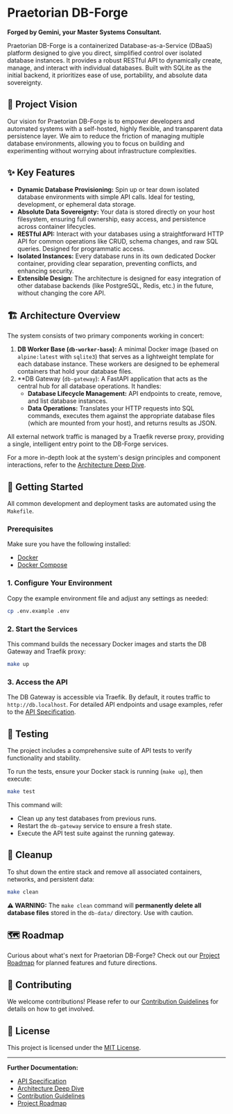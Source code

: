 # Praetorian DB-Forge

**Forged by Gemini, your Master Systems Consultant.**

Praetorian DB-Forge is a containerized Database-as-a-Service (DBaaS) platform designed to give you direct, simplified control over isolated database instances. It provides a robust RESTful API to dynamically create, manage, and interact with individual databases. Built with SQLite as the initial backend, it prioritizes ease of use, portability, and absolute data sovereignty.

## 🌟 Project Vision

Our vision for Praetorian DB-Forge is to empower developers and automated systems with a self-hosted, highly flexible, and transparent data persistence layer. We aim to reduce the friction of managing multiple database environments, allowing you to focus on building and experimenting without worrying about infrastructure complexities.

## ✨ Key Features

*   **Dynamic Database Provisioning:** Spin up or tear down isolated database environments with simple API calls. Ideal for testing, development, or ephemeral data storage.
*   **Absolute Data Sovereignty:** Your data is stored directly on your host filesystem, ensuring full ownership, easy access, and persistence across container lifecycles.
*   **RESTful API:** Interact with your databases using a straightforward HTTP API for common operations like CRUD, schema changes, and raw SQL queries. Designed for programmatic access.
*   **Isolated Instances:** Every database runs in its own dedicated Docker container, providing clear separation, preventing conflicts, and enhancing security.
*   **Extensible Design:** The architecture is designed for easy integration of other database backends (like PostgreSQL, Redis, etc.) in the future, without changing the core API.

## 🏗️ Architecture Overview

The system consists of two primary components working in concert:

1.  **DB Worker Base (`db-worker-base`):** A minimal Docker image (based on `alpine:latest` with `sqlite3`) that serves as a lightweight template for each database instance. These workers are designed to be ephemeral containers that hold your database files.
2.  **DB Gateway (`db-gateway`):
    A FastAPI application that acts as the central hub for all database operations. It handles:
    *   **Database Lifecycle Management:** API endpoints to create, remove, and list database instances.
    *   **Data Operations:** Translates your HTTP requests into SQL commands, executes them against the appropriate database files (which are mounted from your host), and returns results as JSON.

All external network traffic is managed by a Traefik reverse proxy, providing a single, intelligent entry point to the DB-Forge services.

For a more in-depth look at the system's design principles and component interactions, refer to the [Architecture Deep Dive](docs/ARCHITECTURE.md).

## 🚀 Getting Started

All common development and deployment tasks are automated using the `Makefile`.

### Prerequisites

Make sure you have the following installed:

*   [Docker](https://docs.docker.com/get-docker/)
*   [Docker Compose](https://docs.docker.com/compose/install/)

### 1. Configure Your Environment

Copy the example environment file and adjust any settings as needed:

```bash
cp .env.example .env
```

### 2. Start the Services

This command builds the necessary Docker images and starts the DB Gateway and Traefik proxy:

```bash
make up
```

### 3. Access the API

The DB Gateway is accessible via Traefik. By default, it routes traffic to `http://db.localhost`.
For detailed API endpoints and usage examples, refer to the [API Specification](docs/API.md).

## 🧪 Testing

The project includes a comprehensive suite of API tests to verify functionality and stability.

To run the tests, ensure your Docker stack is running (`make up`), then execute:

```bash
make test
```

This command will:
*   Clean up any test databases from previous runs.
*   Restart the `db-gateway` service to ensure a fresh state.
*   Execute the API test suite against the running gateway.

## 🧹 Cleanup

To shut down the entire stack and remove all associated containers, networks, and persistent data:

```bash
make clean
```

**⚠️ WARNING:** The `make clean` command will **permanently delete all database files** stored in the `db-data/` directory. Use with caution.

## 🗺️ Roadmap

Curious about what's next for Praetorian DB-Forge? Check out our [Project Roadmap](TODO.md) for planned features and future directions.

## 🤝 Contributing

We welcome contributions! Please refer to our [Contribution Guidelines](docs/CONTRIBUTING.md) for details on how to get involved.

## 📄 License

This project is licensed under the [MIT License](LICENSE).

---

**Further Documentation:**

*   [API Specification](docs/API.md)
*   [Architecture Deep Dive](docs/ARCHITECTURE.md)
*   [Contribution Guidelines](docs/CONTRIBUTING.md)
*   [Project Roadmap](TODO.md)